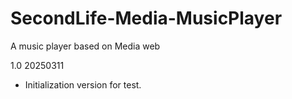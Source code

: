 # SecondLife-Media-MusicPlayer
A music player based on Media web

1.0 20250311
- Initialization version for test.